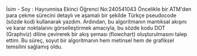İsim - Soy : Hayrunnisa Ekinci
Öğrenci No:240541043
Öncelikle bir ATM'den para çekme sürecini detaylı ve aşamalı bir şekilde Türkçe pseudocode (sözde kod) kullanarak yazdım. Ardından, bu algoritmanın mantıksal akışını ve karar noktalarını görselleştirmek amacıyla, bu sözde kodu DOT (Graphviz) diline çevirerek bir akış şeması (flowchart) oluşturulmasını talep ettim. Bu süreç, soyut bir algoritmanın hem metinsel hem de grafiksel temsilini sağlamış oldu.

